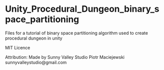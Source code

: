 # Unity_Procedural_Dungeon_binary_space_partitioning
Files for a tutorial of binary space partitioning algorithm used to create procedural  dungeon in unity

MIT Licence
<p>Attribution:
Made by Sunny Valley Studio Piotr Maciejewski sunnyvalleystudio@gmail.com
